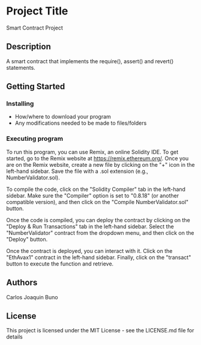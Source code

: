 # Project Title

Smart Contract Project

## Description

A smart contract that implements the require(), assert() and revert() statements.

## Getting Started

### Installing

* How/where to download your program
* Any modifications needed to be made to files/folders

### Executing program
To run this program, you can use Remix, an online Solidity IDE. To get started, go to the Remix website at https://remix.ethereum.org/.
Once you are on the Remix website, create a new file by clicking on the "+" icon in the left-hand sidebar. Save the file with a .sol extension (e.g., NumberValidator.sol).

To compile the code, click on the "Solidity Compiler" tab in the left-hand sidebar. Make sure the "Compiler" option is set to "0.8.18" (or another compatible version), and then click on the "Compile NumberValidator.sol" button.

Once the code is compiled, you can deploy the contract by clicking on the "Deploy & Run Transactions" tab in the left-hand sidebar. Select the "NumberValidator" contract from the dropdown menu, and then click on the "Deploy" button.

Once the contract is deployed, you can interact with it. Click on the "EthAvax1" contract in the left-hand sidebar. Finally, click on the "transact" button to execute the function and retrieve.


## Authors
Carlos Joaquin Buno


## License

This project is licensed under the MIT License - see the LICENSE.md file for details
